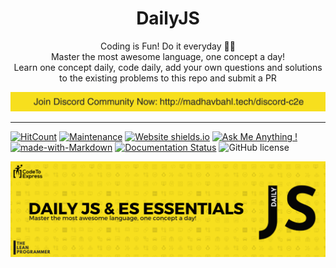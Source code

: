 <h1 align="center">
  DailyJS
</h1>

<p align="center">
  Coding is Fun! Do it everyday 💯💯
  <br />
  Master the most awesome language, one concept a day!
  <br />
  Learn one concept daily, code daily, add your own questions and solutions to the existing problems to this repo and submit a PR
</p>

<a style="margin: 0" href="http://madhavbahl.tech/discord-c2e"><img src="./discord.png" alt="Telegram: http://madhavbahl.tech/discord-c2e"></a>

***

[![HitCount](http://hits.dwyl.io/MadhavBahlMD/DailyJS.svg)](http://hits.dwyl.io/MadhavBahlMD/DailyJS) [![Maintenance](https://img.shields.io/badge/Maintained%3F-yes-green.svg)](https://GitHub.com/MadhavBahlMD/DailyJS/) [![Website shields.io](https://img.shields.io/website-up-down-green-red/http/shields.io.svg)](http://madhavbahl.tech/dailyjs) [![Ask Me Anything !](https://img.shields.io/badge/Ask%20me-anything-1abc9c.svg)](http://madhavbahl.tech/contact/) [![made-with-Markdown](https://img.shields.io/badge/Made%20with-Markdown-1f425f.svg)](http://commonmark.org) [![Documentation Status](https://readthedocs.org/projects/ansicolortags/badge/?version=latest)](http://ansicolortags.readthedocs.io/?badge=latest) ![GitHub license](https://img.shields.io/github/license/MadhavBahlMD/dailyjs.svg)

![DailyJS](./cover.png)

